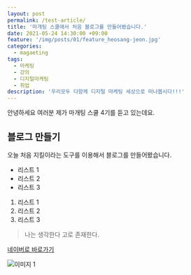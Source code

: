 ```yaml
---
layout: post
permalink: /test-article/
title: '마개팅 스쿨에서 처음 블로그를 만들어봤습니다.'
date: 2021-05-24 14:30:00 +09:00
feature: '/img/posts/01/feature_heosang-jeon.jpg'
categories:
  - magaeting
tags:
  - 마케팅
  - 강의
  - 디지털마케팅
  - 취업
description: '우리모두 다함께 디지털 마케팅 세상으로 떠나봅시다!!!'
---
```


안녕하세요 여러분 제가 마개팅 스쿨 4기를 듣고 있는데요.

## 블로그 만들기

오늘 처음 지킬이라는 도구를 이용해서 블로그를 만들어봤습니다.

* 리스트 1
* 리스트 2
* 리스트 3

1. 리스트 1
2. 리스트 2
3. 리스트 3

> 나는 생각한다 고로 존재한다.

[네이버로 바로가기](https://naver.com)

![이미지 1](/img/posts/01/bg_heosang-jeon.jpg)

